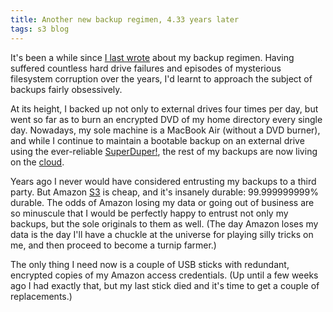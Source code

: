 ```yaml
---
title: Another new backup regimen, 4.33 years later
tags: s3 blog
---
```


It's been a while since [I last wrote](http://wincent.com/a/about/wincent/weblog/archives/2007/07/new_backup_regi.php) about my backup regimen. Having suffered countless hard drive failures and episodes of mysterious filesystem corruption over the years, I'd learnt to approach the subject of backups fairly obsessively.

At its height, I backed up not only to external drives four times per day, but went so far as to burn an encrypted DVD of my home directory every single day. Nowadays, my sole machine is a MacBook Air (without a DVD burner), and while I continue to maintain a bootable backup on an external drive using the ever-reliable [SuperDuper!](/wiki/SuperDuper%21), the rest of my backups are now living on the [cloud](/wiki/cloud).

Years ago I never would have considered entrusting my backups to a third party. But Amazon [S3](/wiki/S3) is cheap, and it's insanely durable: 99.999999999% durable. The odds of Amazon losing my data or going out of business are so minuscule that I would be perfectly happy to entrust not only my backups, but the sole originals to them as well. (The day Amazon loses my data is the day I'll have a chuckle at the universe for playing silly tricks on me, and then proceed to become a turnip farmer.)

The only thing I need now is a couple of USB sticks with redundant, encrypted copies of my Amazon access credentials. (Up until a few weeks ago I had exactly that, but my last stick died and it's time to get a couple of replacements.)
